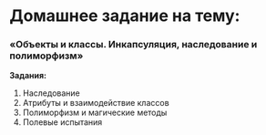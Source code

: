# Домашнее задание на тему:
### **«Объекты и классы. Инкапсуляция, наследование и полиморфизм»**

**Задания:**  
1. Наследование
2. Атрибуты и взаимодействие классов
3. Полиморфизм и магические методы
4. Полевые испытания
